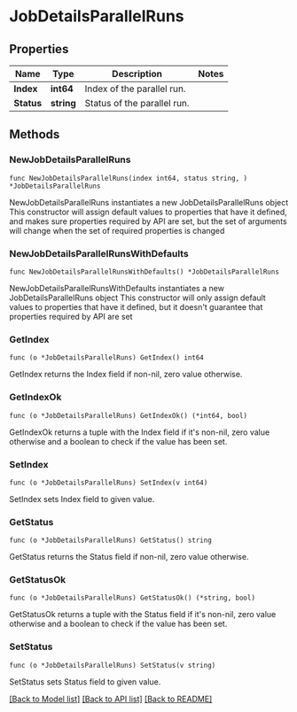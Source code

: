 # JobDetailsParallelRuns

## Properties

Name | Type | Description | Notes
------------ | ------------- | ------------- | -------------
**Index** | **int64** | Index of the parallel run. | 
**Status** | **string** | Status of the parallel run. | 

## Methods

### NewJobDetailsParallelRuns

`func NewJobDetailsParallelRuns(index int64, status string, ) *JobDetailsParallelRuns`

NewJobDetailsParallelRuns instantiates a new JobDetailsParallelRuns object
This constructor will assign default values to properties that have it defined,
and makes sure properties required by API are set, but the set of arguments
will change when the set of required properties is changed

### NewJobDetailsParallelRunsWithDefaults

`func NewJobDetailsParallelRunsWithDefaults() *JobDetailsParallelRuns`

NewJobDetailsParallelRunsWithDefaults instantiates a new JobDetailsParallelRuns object
This constructor will only assign default values to properties that have it defined,
but it doesn't guarantee that properties required by API are set

### GetIndex

`func (o *JobDetailsParallelRuns) GetIndex() int64`

GetIndex returns the Index field if non-nil, zero value otherwise.

### GetIndexOk

`func (o *JobDetailsParallelRuns) GetIndexOk() (*int64, bool)`

GetIndexOk returns a tuple with the Index field if it's non-nil, zero value otherwise
and a boolean to check if the value has been set.

### SetIndex

`func (o *JobDetailsParallelRuns) SetIndex(v int64)`

SetIndex sets Index field to given value.


### GetStatus

`func (o *JobDetailsParallelRuns) GetStatus() string`

GetStatus returns the Status field if non-nil, zero value otherwise.

### GetStatusOk

`func (o *JobDetailsParallelRuns) GetStatusOk() (*string, bool)`

GetStatusOk returns a tuple with the Status field if it's non-nil, zero value otherwise
and a boolean to check if the value has been set.

### SetStatus

`func (o *JobDetailsParallelRuns) SetStatus(v string)`

SetStatus sets Status field to given value.



[[Back to Model list]](../README.md#documentation-for-models) [[Back to API list]](../README.md#documentation-for-api-endpoints) [[Back to README]](../README.md)


